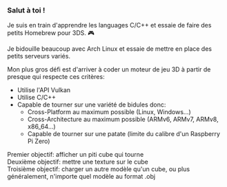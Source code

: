 ### Salut à toi !
Je suis en train d'apprendre les languages C/C++ et essaie de faire des petits Homebrew pour 3DS. 🎮

Je bidouille beaucoup avec Arch Linux et essaie de mettre en place des petits serveurs variés.

Mon plus gros défi est d'arriver à coder un moteur de jeu 3D à partir de presque qui respecte ces critères:
- Utilise l'API Vulkan
- Utilise C/C++
- Capable de tourner sur une variété de bidules donc:
  - Cross-Platform au maximum possible (Linux, Windows...)
  - Cross-Architecture au maximum possible (ARMv6, ARMv7, ARMv8, x86_64...)
  - Capable de tourner sur une patate (limite du calibre d'un Raspberry Pi Zero)

Premier objectif: afficher un piti cube qui tourne  
Deuxième objectif: mettre une texture sur le cube  
Troisième objectif: charger un autre modèle qu'un cube, ou plus généralement, n'importe quel modèle au format .obj
